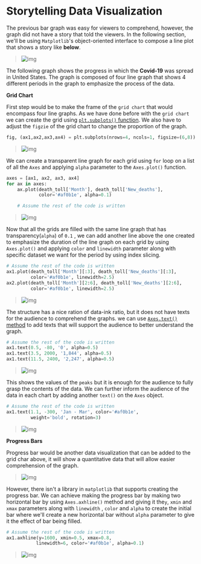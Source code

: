 # Storytelling Data Visualization

The previous bar graph was easy for viewers to comprehend, however, the graph did not have a story that told the viewers. In the following section, we'll be using `Matplotlib`'s object-oriented interface to compose a line plot that shows a story like **below**.

>  ![img](https://s3.amazonaws.com/dq-content/526/screen1_1.png)

The following graph shows the progress in which the **Covid-19** was spread in United States. The graph is composed of four line graph that shows 4 different periods in the graph to emphasize the process of the data.

**Grid Chart**

First step would be to make the frame of the `grid chart` that would encompass four line graphs. As we have done before with the `grid chart` we can create the grid using [`plt.subplots()` function](https://matplotlib.org/api/_as_gen/matplotlib.pyplot.subplots.html). We also have to adjust the `figzie` of the grid chart to change the proportion of the graph.

```python
fig, (ax1,ax2,ax3,ax4) = plt.subplots(nrows=4, ncols=1, figsize=(6,8))
```

>  ![img](https://s3.amazonaws.com/dq-content/526/screen2_1.png)

We can create a transparent line graph for each grid using `for` loop on a list of all the `Axes` and applying `alpha` parameter to the `Axes.plot()` function.

```python
axes = [ax1, ax2, ax3, ax4]
for ax in axes:
    ax.plot(death_toll['Month'], death_toll['New_deaths'],
            color='#af0b1e', alpha=0.1)

    # Assume the rest of the code is written
```

>  ![img](https://s3.amazonaws.com/dq-content/526/screen4_1.png)

Now that all the grids are filled with the same line graph that has transparency(`alpha`) of `0.1` , we can add another line above the one created to emphasize the duration of the line graph on each grid by using `Axes.plot()` and applying `color` and `linewidth` parameter along with specific dataset we want for the period by using index slicing.

```python
# Assume the rest of the code is written 
ax1.plot(death_toll['Month'][:3], death_toll['New_deaths'][:3],
         color='#af0b1e', linewidth=2.5)
ax2.plot(death_toll['Month'][2:6], death_toll['New_deaths'][2:6],
         color='#af0b1e', linewidth=2.5)
```

>  ![img](https://s3.amazonaws.com/dq-content/526/screen4_3.png)

The structure has a nice ration of data-ink ratio, but it does not have texts for the audience to comprehend the graphs. we can use [`Axes.text()` method](https://matplotlib.org/api/_as_gen/matplotlib.axes.Axes.text.html) to add texts that will support the audience to better understand the graph.

```python
# Assume the rest of the code is written
ax1.text(0.5, -80, '0', alpha=0.5)
ax1.text(3.5, 2000, '1,844', alpha=0.5)
ax1.text(11.5, 2400, '2,247', alpha=0.5)
```

>  ![img](https://s3.amazonaws.com/dq-content/526/screen5_2.png)

This shows the values of the `peaks` but it is enough for the audience to fully grasp the contents of the data. We can further inform the audience of the data in each chart by adding another `text()` on the `Axes` object.

```python
# Assume the rest of the code is written
ax1.text(1.1, -300, 'Jan - Mar', color='#af0b1e',
         weight='bold', rotation=3)
```

>  ![img](https://s3.amazonaws.com/dq-content/526/screen5_3.png)

**Progress Bars**

Progress bar would be another data visualization that can be added to the grid char above, it will show a quantitative data that will allow easier comprehension of the graph. 

>  ![img](https://s3.amazonaws.com/dq-content/526/screen1_1.png)

However, there isn't a library in `matplotlib` that supports creating the progress bar. We can achieve making the progress bar by making two horizontal bar by using `Axes.axhline()` method and giving it the`y`, `xmin` and `xmax` parameters along with `linewidth` , `color` and `alpha` to create the initial bar where we'll create a new horizontal bar without `alpha` parameter to give it the effect of bar being filled.

```python
# Assume the rest of the code is written
ax1.axhline(y=1600, xmin=0.5, xmax=0.8,
           linewidth=6, color='#af0b1e', alpha=0.1)
```

>  ![img](https://s3.amazonaws.com/dq-content/526/screen7_2.png)

